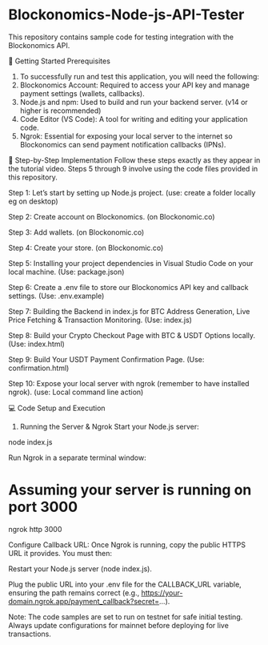 # Blockonomics-Node-js-API-Tester
This repository contains sample code for testing integration with the Blockonomics API. 

🚀 Getting Started
Prerequisites
1. To successfully run and test this application, you will need the following:
2. Blockonomics Account: Required to access your API key and manage payment settings (wallets, callbacks).
3. Node.js and npm: Used to build and run your backend server. (v14 or higher is recommended)
4. Code Editor (VS Code): A tool for writing and editing your application code.
5. Ngrok: Essential for exposing your local server to the internet so Blockonomics can send payment notification callbacks (IPNs).


🚀 Step-by-Step Implementation
Follow these steps exactly as they appear in the tutorial video. Steps 5 through 9 involve using the code files provided in this repository.

Step 1: Let’s start by setting up Node.js project. (use: create a folder locally eg on desktop)

Step 2: Create account on Blockonomics. (on Blockonomic.co)

Step 3: Add wallets. (on Blockonomic.co)

Step 4: Create your store. (on Blockonomic.co)

Step 5: Installing your project dependencies in Visual Studio Code on your local machine. (Use: package.json)

Step 6: Create a .env file to store our Blockonomics API key and callback settings. (Use: .env.example)

Step 7: Building the Backend in index.js for BTC Address Generation, Live Price Fetching & Transaction Monitoring. (Use: index.js)

Step 8: Build your Crypto Checkout Page with BTC & USDT Options locally. (Use: index.html)

Step 9: Build Your USDT Payment Confirmation Page. (Use: confirmation.html)

Step 10: Expose your local server with ngrok (remember to have installed ngrok). (use: Local command line action)

💻 Code Setup and Execution
1. Running the Server & Ngrok
Start your Node.js server:

node index.js

Run Ngrok in a separate terminal window:

# Assuming your server is running on port 3000
ngrok http 3000

Configure Callback URL: Once Ngrok is running, copy the public HTTPS URL it provides. You must then:

Restart your Node.js server (node index.js).

Plug the public URL into your .env file for the CALLBACK_URL variable, ensuring the path remains correct (e.g., https://your-domain.ngrok.app/payment_callback?secret=...).

Note: The code samples are set to run on testnet for safe initial testing. Always update configurations for mainnet before deploying for live transactions.
